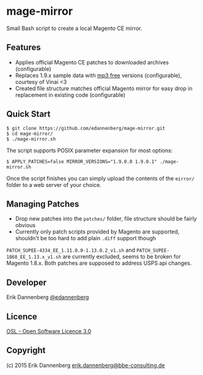 mage-mirror
==========

Small Bash script to create a local Magento CE mirror.

Features
--------

* Applies official Magento CE patches to downloaded archives (configurable)
* Replaces 1.9.x sample data with [mp3 free](https://github.com/Vinai/compressed-magento-sample-data) versions (configurable), courtesy of Vinai <3
* Created file structure matches official Magento mirror for easy drop in replacement in existing code (configurable)

Quick Start
-----------

    $ git clone https://github.com/edannenberg/mage-mirror.git
    $ cd mage-mirror/
    $ ./mage-mirror.sh

The script supports POSIX parameter expansion for most options:

    $ APPLY_PATCHES=false MIRROR_VERSIONS="1.9.0.0 1.9.0.1" ./mage-mirror.sh

Once the script finishes you can simply upload the contents of the `mirror/` folder to a web server of your choice.

Managing Patches
----------------

* Drop new patches into the `patches/` folder, file structure should be fairly obvious
* Currently only patch scripts provided by Magento are supported, shouldn't be too hard to add plain `.diff` support though

`PATCH_SUPEE-4334_EE_1.11.0.0-1.13.0.2_v1.sh` and `PATCH_SUPEE-1868_EE_1.13.x_v1.sh` are currently excluded,
seems to be broken for Magento 1.8.x. Both patches are supposed to address USPS api changes.

Developer
---------
Erik Dannenberg [@edannenberg](https://twitter.com/edannenberg)

Licence
-------
[OSL - Open Software Licence 3.0](http://opensource.org/licenses/osl-3.0.php)

Copyright
---------
(c) 2015 Erik Dannenberg <erik.dannenberg@bbe-consulting.de>

